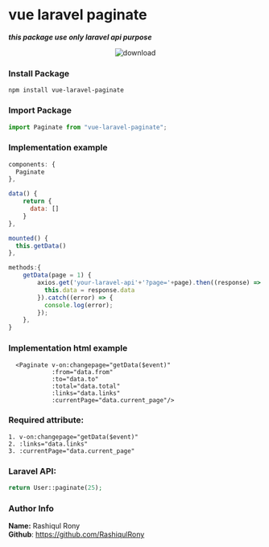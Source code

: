 # vue laravel paginate 
_**this package use only laravel api purpose**_

<p align="center">
<img src="https://i.ibb.co/Vw52Kc1/download.png" alt="download" border="0" />
</p>


### Install Package
```
npm install vue-laravel-paginate
```

### Import Package
```javascript
import Paginate from "vue-laravel-paginate";
```

### Implementation example
```javascript
components: {
  Paginate
},

data() {
    return {
      data: []
    }
},

mounted() {
  this.getData()
},

methods:{
    getData(page = 1) {
        axios.get('your-laravel-api'+'?page='+page).then((response) => {
          this.data = response.data
        }).catch((error) => {
          console.log(error);
        });
    },
}
```

### Implementation html example
```vue
  <Paginate v-on:changepage="getData($event)" 
            :from="data.from" 
            :to="data.to" 
            :total="data.total" 
            :links="data.links"
            :currentPage="data.current_page"/>
```
### Required attribute:
```
1. v-on:changepage="getData($event)"
2. :links="data.links"
3. :currentPage="data.current_page"
```

### Laravel API:
```php
return User::paginate(25);
```


###  Author Info
**Name:** Rashiqul Rony <br>
**Github**: https://github.com/RashiqulRony
